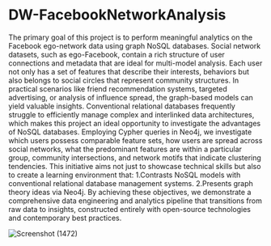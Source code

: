 # DW-FacebookNetworkAnalysis
The primary goal of this project is to perform meaningful analytics on the Facebook 
ego-network data using graph NoSQL databases. Social network datasets, such as 
ego-Facebook, contain a rich structure of user connections and metadata that are ideal for 
multi-model analysis. Each user not only has a set of features that describe their interests, 
behaviors but also belongs to social circles that represent community structures. 
In practical scenarios like friend recommendation systems, targeted advertising, or analysis of 
influence spread, the graph-based models can yield valuable insights. Conventional relational 
databases frequently struggle to efficiently manage complex and interlinked data architectures, 
which makes this project an ideal opportunity to investigate the advantages of NoSQL 
databases. Employing Cypher queries in Neo4j, we investigate which users possess comparable 
feature sets, how users are spread across social networks, what the predominant features are 
within a particular group, community intersections, and network motifs that indicate clustering 
tendencies. 
This initiative aims not just to showcase technical skills but also to create a 
learning environment that: 
1.Contrasts NoSQL models with conventional relational database management systems. 
2.Presents graph theory ideas via Neo4j. 
By achieving these objectives, we demonstrate a comprehensive data engineering and analytics 
pipeline that transitions from raw data to insights, constructed entirely with open-source 
technologies and contemporary best practices. 






![Screenshot (1472)](https://github.com/user-attachments/assets/85b315d8-f1e6-4d8e-8981-45d261562e9c)

